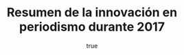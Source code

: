 ---
title: Resumen de la innovación en periodismo durante 2017
excerpt: "2017 ha sido un año lleno de buenas noticias: nuestro Máster de Innovación en Periodismo cumplió cinco años, organizamos el XXIII Congreso Internacional de la Sociedad Española de Periodística sobre Innovación en Periodismo, publicamos el libro Mobile First, comunicación multipantalla, firmamos un acuerdo de colaboración con la prestigiosa revista Puro Periodismo (Chile), organizamos el I Seminario Online de Periodismo Innovador en Latinoamérica y también renovamos la edición a distancia del Máster, con contenidos a cargo de profesionales de primer nivel. También han aumentado los colaboradores externos que publican en el blog. En definitiva, estamos muy contentos, y queremos agradecer a profesores, alumnos y antiguos alumnos su implicación con este proyecto. Aquí te presentamos una selección de los artículos que han definido la innovación en periodismo durante este año, con nuestros mejores deseos para el 2018. ¡Feliz Navidad!"
author:
  name: Jose A. García Avilés
  twitter: jagaraviles
  gplus:  
  bio: Coordinador Módulo Audiencias
  image: jga.jpg
  link: https://twitter.com/jagaraviles
---